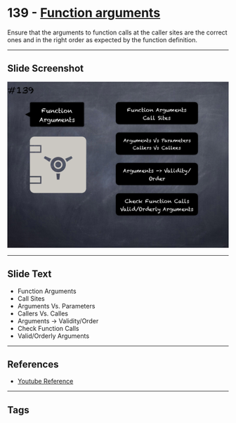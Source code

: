 # 139 - [Function arguments](Function%20arguments.md)
Ensure that the arguments to function calls at the caller sites are the correct ones and in the right order as expected by the function definition.
___
## Slide Screenshot
![0139.png](../../images/5.%20Pitfalls%20and%20Best%20Practices%20201/139.png)
___
## Slide Text
- Function Arguments
- Call Sites
- Arguments Vs. Parameters
- Callers Vs. Calles
- Arguments -> Validity/Order
- Check Function Calls
- Valid/Orderly Arguments
___
## References
- [Youtube Reference](https://youtu.be/HqHo1jKUnmU?t=1657)
___
## Tags